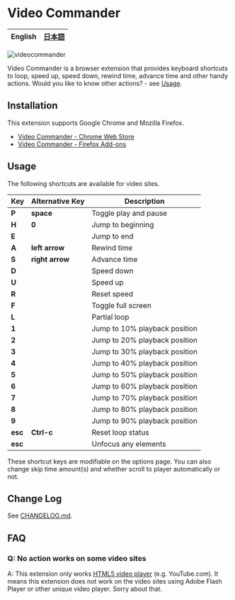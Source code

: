# Video Commander

| **English** | [日本語](/README/ja.md) |
| ----------- | ---------------------- |

![videocommander](/src/images/videocommander_screenshot.png)

Video Commander is a browser extension that provides keyboard shortcuts to loop, speed up, speed down, rewind time, advance time and other handy actions. Would you like to know other actions? - see [Usage](#usage).



## Installation
This extension supports Google Chrome and Mozilla Firefox.

- [Video Commander - Chrome Web Store](https://chrome.google.com/webstore/detail/video-commander/eadjicgcnpgfmklebobjkhlippgepdii)
- [Video Commander - Firefox Add-ons](https://addons.mozilla.org/en-US/firefox/addon/video-commander/)



## Usage
The following shortcuts are available for video sites.

| Key     | Alternative Key | Description                   |
| ------- | --------------- | ----------------------------- |
| **P**   | **space**       | Toggle play and pause         |
| **H**   | **0**           | Jump to beginning             |
| **E**   |                 | Jump to end                   |
| **A**   | **left arrow**  | Rewind time                   |
| **S**   | **right arrow** | Advance time                  |
| **D**   |                 | Speed down                    |
| **U**   |                 | Speed up                      |
| **R**   |                 | Reset speed                   |
| **F**   |                 | Toggle full screen            |
| **L**   |                 | Partial loop                  |
| **1**   |                 | Jump to 10% playback position |
| **2**   |                 | Jump to 20% playback position |
| **3**   |                 | Jump to 30% playback position |
| **4**   |                 | Jump to 40% playback position |
| **5**   |                 | Jump to 50% playback position |
| **6**   |                 | Jump to 60% playback position |
| **7**   |                 | Jump to 70% playback position |
| **8**   |                 | Jump to 80% playback position |
| **9**   |                 | Jump to 90% playback position |
| **esc** | **Ctrl-c**      | Reset loop status             |
| **esc** |                 | Unfocus any elements          |

These shortcut keys are modifiable on the options page. You can also change skip time amount(s) and whether scroll to player automatically or not.



## Change Log
See [CHANGELOG.md](/CHANGELOG.md).



## FAQ
### Q: No action works on some video sites
A: This extension only works [HTML5 video player](http://www.w3schools.com/html/html5_video.asp) (e.g. YouTube.com). It means this extension does not work on the video sites using Adobe Flash Player or other unique video player. Sorry about that.
